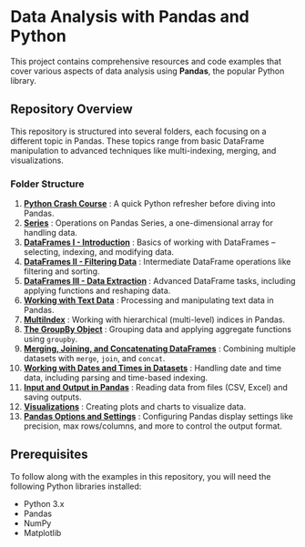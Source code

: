 # Data Analysis with Pandas and Python

This project contains comprehensive resources and code examples that cover various aspects of data analysis using **Pandas**, the popular Python library.

## Repository Overview

This repository is structured into several folders, each focusing on a different topic in Pandas. These topics range from basic DataFrame manipulation to advanced techniques like multi-indexing, merging, and visualizations.


### Folder Structure

1. **[Python Crash Course](https://github.com/Prajwalk09/Data-Analysis-with-Pandas-and-Python/tree/main/Python%20Crash%20Course)** : A quick Python refresher before diving into Pandas.
2. **[Series](https://github.com/Prajwalk09/Data-Analysis-with-Pandas-and-Python/tree/main/Series)** : Operations on Pandas Series, a one-dimensional array for handling data.
3. **[DataFrames I - Introduction](https://github.com/Prajwalk09/Data-Analysis-with-Pandas-and-Python/tree/main/DataFrame-1)** : Basics of working with DataFrames – selecting, indexing, and modifying data.
4. **[DataFrames II - Filtering Data](https://github.com/Prajwalk09/Data-Analysis-with-Pandas-and-Python/tree/main/DataFrame-2)** : Intermediate DataFrame operations like filtering and sorting.
5. **[DataFrames III - Data Extraction](https://github.com/Prajwalk09/Data-Analysis-with-Pandas-and-Python/tree/main/DataFrame-3)** : Advanced DataFrame tasks, including applying functions and reshaping data.
6. **[Working with Text Data](https://github.com/Prajwalk09/Data-Analysis-with-Pandas-and-Python/tree/main/Working%20with%20Text%20Data)** : Processing and manipulating text data in Pandas.
7. **[MultiIndex](https://github.com/Prajwalk09/Data-Analysis-with-Pandas-and-Python/tree/main/MultiIndex)** : Working with hierarchical (multi-level) indices in Pandas.
8. **[The GroupBy Object](https://github.com/Prajwalk09/Data-Analysis-with-Pandas-and-Python/tree/main/GroupBy%20Object)** : Grouping data and applying aggregate functions using `groupby`.
9. **[Merging, Joining, and Concatenating DataFrames](https://github.com/Prajwalk09/Data-Analysis-with-Pandas-and-Python/tree/main/Merging%20Joining%20and%20Concatenating)** : Combining multiple datasets with `merge`, `join`, and `concat`.
10. **[Working with Dates and Times in Datasets](https://github.com/Prajwalk09/Data-Analysis-with-Pandas-and-Python/tree/main/Date%20and%20Time)** : Handling date and time data, including parsing and time-based indexing.
11. **[Input and Output in Pandas](https://github.com/Prajwalk09/Data-Analysis-with-Pandas-and-Python/tree/main/Input%20and%20Output%20in%20Pandas)** : Reading data from files (CSV, Excel) and saving outputs.
12. **[Visualizations](https://github.com/Prajwalk09/Data-Analysis-with-Pandas-and-Python/tree/main/Visualizations)** : Creating plots and charts to visualize data.
13. **[Pandas Options and Settings](https://github.com/Prajwalk09/Data-Analysis-with-Pandas-and-Python/tree/main/Pandas%20Options%20and%20Settings)** : Configuring Pandas display settings like precision, max rows/columns, and more to control the output format.

## Prerequisites

To follow along with the examples in this repository, you will need the following Python libraries installed:
- Python 3.x
- Pandas
- NumPy
- Matplotlib
